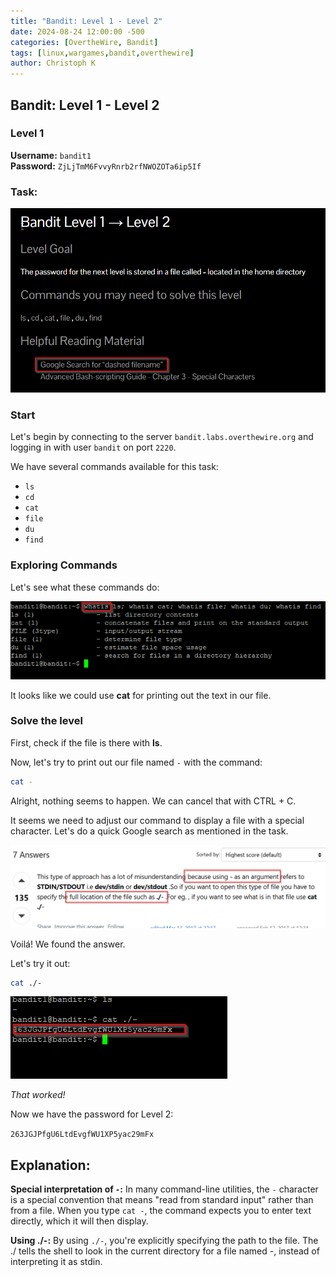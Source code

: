 ```yaml
---
title: "Bandit: Level 1 - Level 2"
date: 2024-08-24 12:00:00 -500 
categories: [OvertheWire, Bandit]
tags: [linux,wargames,bandit,overthewire]
author: Christoph K
---
```



## Bandit: Level 1 - Level 2
### Level 1

**Username:** `bandit1`  
**Password:** `ZjLjTmM6FvvyRnrb2rfNWOZOTa6ip5If`

### Task:

![Task](assets/img/Bandit_1/Bandit_1.png "Task")

### Start

Let's begin by connecting to the server `bandit.labs.overthewire.org` and logging in with user `bandit` on port `2220`.

We have several commands available for this task:

- `ls`
- `cd`
- `cat`
- `file`
- `du`
- `find`

### Exploring Commands

Let's see what these commands do:

![Pic2](assets/img/Bandit_1/Bandit_2.png)

It looks like we could use **cat** for printing out the text in our file.


### Solve the level

First, check if the file is there with **ls**.

Now, let's try to print out our file named `-` with the command:

```bash
cat - 
```

Alright, nothing seems to happen. We can cancel that with CTRL + C.

It seems we need to adjust our command to display a file with a special character. Let's do a quick Google search as mentioned in the task.

![Pic3](assets/img/Bandit_1/Bandit_3.png)






Voilá! We found the answer.


Let's try it out:

```bash
cat ./-
```
![Pic4]( assets/img/Bandit_1/Bandit_4.png)


*That worked!* 



Now we have the password for Level 2:

`263JGJPfgU6LtdEvgfWU1XP5yac29mFx`


## Explanation: 

**Special interpretation of `-`:**
In many command-line utilities, the `-` character is a special convention that means "read from standard input" rather than from a file. When you type `cat -`, the command expects you to enter text directly, which it will then display.

**Using ./-:**
By using `./-`, you're explicitly specifying the path to the file. The ./ tells the shell to look in the current directory for a file named -, instead of interpreting it as stdin.
